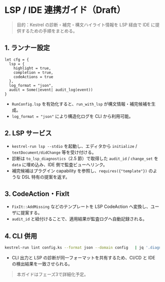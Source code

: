 # LSP / IDE 連携ガイド（Draft）

> 目的：Kestrel の診断・補完・構文ハイライト情報を LSP 経由で IDE に提供するための手順をまとめる。

## 1. ランナー設定

```kestrel
let cfg = {
  lsp = {
    highlight = true,
    completion = true,
    codeActions = true
  },
  log_format = "json",
  audit = Some(|event| audit_log(event))
}
```

- `RunConfig.lsp` を有効化すると、`run_with_lsp` が構文情報・補完候補を生成。
- `log_format = "json"` により構造化ログを CLI から利用可能。

## 2. LSP サービス

- `kestrel-run lsp --stdio` を起動し、エディタから `initialize` / `textDocument/didChange` 等を受け付ける。
- 診断は `to_lsp_diagnostics`（2.5 節）で取得した `audit_id` / `change_set` を `data` に埋め込み、IDE 側で監査ビューへリンク。
- 補完候補はプラグイン capability を参照し、`requires({"template"})` のような DSL 特有の提案を返す。

## 3. CodeAction・FixIt

- `FixIt::AddMissing` などのテンプレートを LSP CodeAction へ変換し、ユーザに提案する。
- `audit_id` と紐付けることで、適用結果が監査ログへ自動記録される。

## 4. CLI 併用

```bash
kestrel-run lint config.ks --format json --domain config   | jq '.diagnostics[] | {code, message, audit_id}'
```

- CLI 出力と LSP の診断が同一フォーマットを共有するため、CI/CD と IDE の検出結果を一致させられる。

> 本ガイドはフェーズ3で詳細化予定。